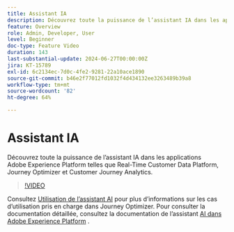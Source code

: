 ```yaml
---
title: Assistant IA
description: Découvrez toute la puissance de l’assistant IA dans les applications Adobe Experience Platform telles que Real-Time Customer Data Platform, Journey Optimizer et Customer Journey Analytics.
feature: Overview
role: Admin, Developer, User
level: Beginner
doc-type: Feature Video
duration: 143
last-substantial-update: 2024-06-27T00:00:00Z
jira: KT-15789
exl-id: 6c2134ec-7d0c-4fe2-9281-22a10ace1890
source-git-commit: b46e2f77012fd1032f4d434132ee3263489b39a8
workflow-type: tm+mt
source-wordcount: '82'
ht-degree: 64%

---
```


# Assistant IA

Découvrez toute la puissance de l’assistant IA dans les applications Adobe Experience Platform telles que Real-Time Customer Data Platform, Journey Optimizer et Customer Journey Analytics.

>[!VIDEO](https://video.tv.adobe.com/v/3429845/?learn=on)

Consultez [Utilisation de l’assistant AI](https://experienceleague.adobe.com/en/docs/journey-optimizer/using/get-started/ai-assistant) pour plus d’informations sur les cas d’utilisation pris en charge dans Journey Optimizer. Pour consulter la documentation détaillée, consultez la documentation de l’assistant [AI dans Adobe Experience Platform](https://experienceleague.adobe.com/fr/docs/experience-platform/ai-assistant/home) .
